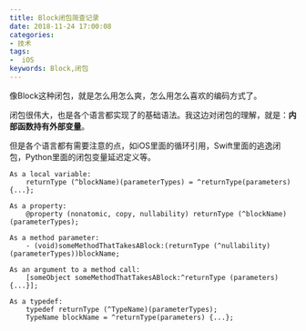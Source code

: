 ```yaml
---
title: Block闭包简查记录
date: 2018-11-24 17:00:08
categories:
- 技术
tags:
-  iOS
keywords: Block,闭包
---
```


像Block这种闭包，就是怎么用怎么爽，怎么用怎么喜欢的编码方式了。

闭包很伟大，也是各个语言都实现了的基础语法。我这边对闭包的理解，就是：**内部函数持有外部变量**。

但是各个语言都有需要注意的点，如iOS里面的循环引用，Swift里面的逃逸闭包，Python里面的闭包变量延迟定义等。

<!-- more -->

```
As a local variable:
	returnType (^blockName)(parameterTypes) = ^returnType(parameters) {...};

As a property:
	@property (nonatomic, copy, nullability) returnType (^blockName)(parameterTypes);

As a method parameter:
	- (void)someMethodThatTakesABlock:(returnType (^nullability)(parameterTypes))blockName;

As an argument to a method call:
	[someObject someMethodThatTakesABlock:^returnType (parameters) {...}];

As a typedef:
	typedef returnType (^TypeName)(parameterTypes);
	TypeName blockName = ^returnType(parameters) {...};

```

